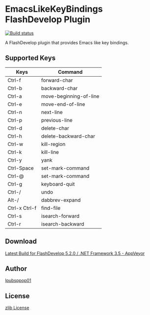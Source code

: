 # EmacsLikeKeyBindings FlashDevelop Plugin
[![Build status](https://ci.appveyor.com/api/projects/status/coe6jfbt87r8s1g6?svg=true)](https://ci.appveyor.com/project/lpubsppop01/emacslikekeybindingsfdplugin)

A FlashDevelop plugin that provides Emacs like key bindings.

## Supported Keys
| Keys            | Command                |
|-----------------|------------------------|
| Ctrl-f          | forward-char           |
| Ctrl-b          | backward-char          |
| Ctrl-a          | move-beginning-of-line |
| Ctrl-e          | move-end-of-line       |
| Ctrl-n          | next-line              |
| Ctrl-p          | previous-line          |
| Ctrl-d          | delete-char            |
| Ctrl-h          | delete-backward-char   |
| Ctrl-w          | kill-region            |
| Ctrl-k          | kill-line              |
| Ctrl-y          | yank                   |
| Ctrl-Space      | set-mark-command       |
| Ctrl-@          | set-mark-command       |
| Ctrl-g          | keyboard-quit          |
| Ctrl-/          | undo                   |
| Alt-/           | dabbrev-expand         |
| Ctrl-x Ctrl-f   | find-file              |
| Ctrl-s          | isearch-forward        |
| Ctrl-r          | isearch-backward       |

## Download
[Latest Build for FlashDevelop 5.2.0 / .NET Framework 3.5 - AppVeyor](https://ci.appveyor.com/api/projects/lpubsppop01/emacslikekeybindingsfdplugin/artifacts/lpubsppop01.EmacsLikeKeyBindingsFDPlugin.fdz)

## Author
[lpubsppop01](https://github.com/lpubsppop01)

## License
[zlib License](https://github.com/lpubsppop01/EmacsLikeKeyBindingsFDPlugin/raw/master/LICENSE.txt)
